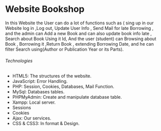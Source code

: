 # Website Bookshop

In this Website the User can do a lot of functions such as 
( sing up in our Website log in ,Log out, Update User Info ,
Send Mail for late Borrowing , and the admin can Add a new 
Book and can also update book info late , Search about Book
Using it Id, And the user (student) can Browsing about Book
, Borrowing it ,Return Book , extending Borrowing Date, and
he can filter Search using(Author or Publication Year or its Parts).

###### Technologies

* HTML5: The structures of the website.
* JavaScript: Error Handling.
* PHP: Session, Cookies, Databases, Mail Function.
* MySql: Databases tables.
* PHPMyAdmin: Create and manipulate database table.
* Xampp: Local server.
* Sessions
* Cookies
* Ajax: Our services.
* CSS & CSS3: In format & Design.
